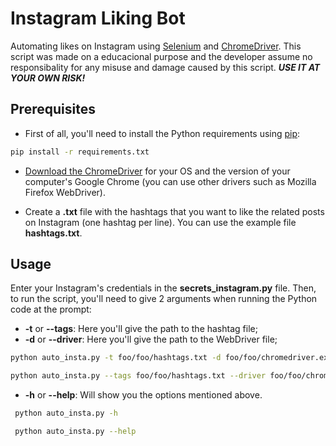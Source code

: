 # Instagram Liking Bot

Automating likes on Instagram using [Selenium](https://www.selenium.dev/) and [ChromeDriver](https://chromedriver.chromium.org/). This script was made on a educacional purpose and the developer assume no responsibality for any misuse and damage caused by this script. ***USE IT AT YOUR OWN RISK!***

## Prerequisites

 - First of all, you'll need to install the Python requirements using [pip](https://pip.pypa.io/en/stable/):
 
 ```bash
pip install -r requirements.txt
````

 - [Download the ChromeDriver](https://chromedriver.chromium.org/downloads) for your OS and the version of your computer's Google Chrome (you can use other drivers such as Mozilla Firefox WebDriver).
 
 - Create a **.txt** file with the hashtags that you want to like the related posts on Instagram (one hashtag per line). You can use the example file **hashtags.txt**.
 
## Usage
Enter your Instagram's credentials in the **secrets_instagram.py** file. Then, to run the script, you'll need to give 2 arguments when running the Python code at the prompt:

 - **-t** or **--tags**: Here you'll give the path to the hashtag file;
 - **-d** or **--driver**: Here you'll give the path to the WebDriver file;
 
```bash
python auto_insta.py -t foo/foo/hashtags.txt -d foo/foo/chromedriver.exe
````
```bash
python auto_insta.py --tags foo/foo/hashtags.txt --driver foo/foo/chromedriver.exe
````

 - **-h** or **--help**: Will show you the options mentioned above.
 
```bash
 python auto_insta.py -h
````
```bash
 python auto_insta.py --help
````

